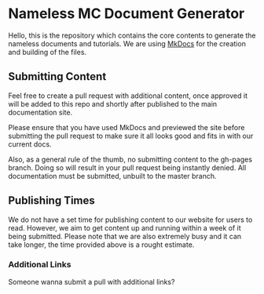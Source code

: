 # Nameless MC Document Generator
Hello, this is the repository which contains the core contents to generate the nameless documents and tutorials. We are using [MkDocs](http://mkdocs.org) for the creation and building of the files.

## Submitting Content
Feel free to create a pull request with additional content, once approved it will be added to this repo and shortly after published to the main documentation site.

Please ensure that you have used MkDocs and previewed the site before submitting the pull request to make sure it all looks good and fits in with our current docs.

Also, as a general rule of the thumb, no submitting content to the gh-pages branch. Doing so will result in your pull request being instantly denied. All documentation must be submitted, unbuilt to the master branch.

## Publishing Times
We do not have a set time for publishing content to our website for users to read. However, we aim to get content up and running within a week of it being submitted. Please note that  we are also extremely busy and it can take longer, the time provided above is a rought estimate.

### Additional Links

Someone wanna submit a pull with additional links?